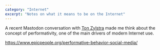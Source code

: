 ```yaml
---
category: "Internet"
excerpt: "Notes on what it means to be on the Internet"
---
```

A recent Mastodon conversation with [Ton Zylstra](https://www.zylstra.org/blog/) made me think about the concept of performativity, one of the main drivers of modern Internet use. 

https://www.epicpeople.org/performative-behavior-social-media/